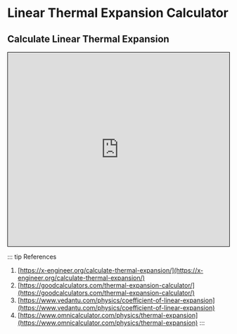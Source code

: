 # Linear Thermal Expansion Calculator

## Calculate Linear Thermal Expansion 

<iframe src="https://v2.donwen.com/embed/c-20220914.052552486-e3d-0b94f3-59aa14"
  width="100%" height="440" style="border:1px solid black;">
</iframe>

::: tip References
1. [https://x-engineer.org/calculate-thermal-expansion/](https://x-engineer.org/calculate-thermal-expansion/) 
2. [https://goodcalculators.com/thermal-expansion-calculator/](https://goodcalculators.com/thermal-expansion-calculator/)
3. [https://www.vedantu.com/physics/coefficient-of-linear-expansion](https://www.vedantu.com/physics/coefficient-of-linear-expansion)
4. [https://www.omnicalculator.com/physics/thermal-expansion](https://www.omnicalculator.com/physics/thermal-expansion)
:::